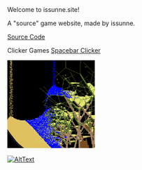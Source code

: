 <!DOCTYPE html>
 <html>
  



 <body>
 Welcome to issunne.site!
<p>A "source" game website, made by issunne.</p>
 <a href="https://github.com/issunnne/issunne.git">Source Code</a> 

 Clicker Games
<a href="spacebarclicker.html">Spacebar Clicker</a> 
 
 [![SandGame](sandgame.png)](sandgame.html)
 
[![AltText](ImageLink)](redirectlink)
  
 </body>
 </html>
